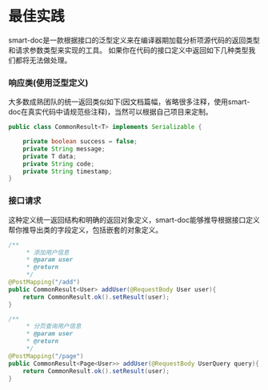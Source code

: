 # 最佳实践

smart-doc是一款根据接口的泛型定义来在编译器期加载分析项源代码的返回类型和请求参数类型来实现的工具。 如果你在代码的接口定义中返回如下几种类型我们都将无法做处理。

### 响应类(使用泛型定义)
大多数成熟团队的统一返回类似如下(因文档篇幅，省略很多注释，使用smart-doc在真实代码中请规范些注释)，当然可以根据自己项目来定制。
```java
public class CommonResult<T> implements Serializable {

    private boolean success = false;
    private String message;
    private T data;
    private String code;
    private String timestamp;
}

```


### 接口请求
这种定义统一返回结构和明确的返回对象定义，smart-doc能够推导根据接口定义帮你推导出类的字段定义，包括嵌套的对象定义。
```java
/**
     * 添加用户信息
     * @param user
     * @return
     */
@PostMapping("/add")
public CommonResult<User> addUser(@RequestBody User user){
    return CommonResult.ok().setResult(user);
}

/**
     * 分页查询用户信息
     * @param user
     * @return
     */
@PostMapping("/page")
public CommonResult<Page<User>> addUser(@RequestBody UserQuery query){
    return CommonResult.ok().setResult(user);
}
```
